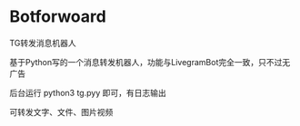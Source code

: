 # Botforwoard
TG转发消息机器人

基于Python写的一个消息转发机器人，功能与LivegramBot完全一致，只不过无广告

后台运行 python3 tg.pyy 即可，有日志输出

可转发文字、文件、图片视频

